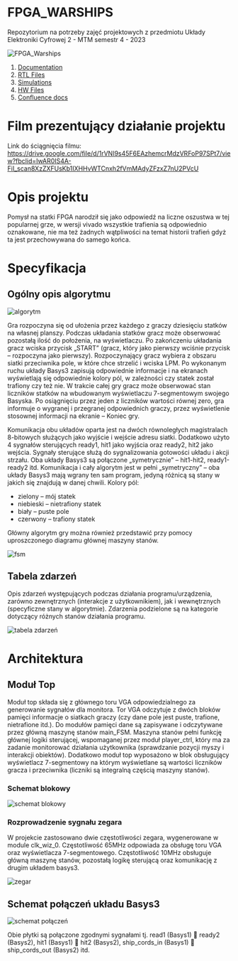 # FPGA_WARSHIPS
Repozytorium na potrzeby zajęć projektowych z przedmiotu Układy Elektroniki Cyfrowej 2 - MTM semestr 4 - 2023

![FPGA_Warships](/doc/fpga_warships_img1.png)


1. [Documentation](/doc/)
2. [RTL Files](/rtl/)
3. [Simulations](/sim/)
4. [HW Files](/fpga/)
5. [Confluence docs](https://fpgastatki2023.atlassian.net/wiki/spaces/SD/overview)

# Film prezentujący działanie projektu

Link do ściągnięcia filmu:
https://drive.google.com/file/d/1rVNI9s45F6EAzhemcrMdzVRFoP97SPt7/view?fbclid=IwAR0IS4A-FiI_scan8XzZXFUsKb1IXHHvWTCnxh2fVmMAdyZFzxZ7nU2PVcU
   
# Opis projektu
Pomysł na statki FPGA narodził się jako odpowiedź na liczne oszustwa w tej popularnej grze, w wersji vivado wszystkie trafienia są odpowiednio oznakowane, nie ma też żadnych wątpliwości na temat historii trafień gdyż ta jest przechowywana do samego końca. 

# Specyfikacja

## Ogólny opis algorytmu

![algorytm](doc/obrazy/algorytm.png)

Gra rozpoczyna się od ułożenia przez każdego z graczy dziesięciu statków na własnej planszy. Podczas układania statków gracz może obserwować pozostałą ilość do położenia, na wyświetlaczu. Po zakończeniu układania gracz wciska przycisk „START” (gracz, który jako pierwszy wciśnie przycisk – rozpoczyna jako pierwszy). Rozpoczynający gracz wybiera z obszaru siatki przeciwnika pole, w które chce strzelić i wciska LPM. Po wykonanym ruchu układy Basys3 zapisują odpowiednie informacje i na ekranach wyświetlają się odpowiednie kolory pól, w zależności czy statek został trafiony czy też nie. W trakcie całej gry gracz może obserwować stan liczników statków na wbudowanym wyświetlaczu 7-segmentowym swojego Basyska. Po osiągnięciu przez jeden z liczników wartości równej zero, gra informuje o wygranej i przegranej odpowiednich graczy, przez wyświetlenie stosownej informacji na ekranie  – Koniec gry.

Komunikacja obu układów oparta jest na dwóch równoległych magistralach 8-bitowych służących jako wyjście i wejście adresu siatki. Dodatkowo użyto 4 sygnałów sterujących ready1, hit1 jako wyjścia oraz ready2, hit2 jako wejścia. Sygnały sterujące służą do sygnalizowania gotowości układu i akcji strzału. Oba układy Basys3 są połączone „symetrycznie” – hit1-hit2, ready1-ready2 itd.
Komunikacja i cały algorytm jest w pełni „symetryczny” – oba układy Basys3 mają wgrany ten sam program, jedyną różnicą są stany w jakich się znajdują w danej chwili.
Kolory pól:
- zielony   –   mój statek
- niebieski –   nietrafiony statek
- biały     –   puste pole
- czerwony  –   trafiony statek

Główny algorytm gry można również przedstawić przy pomocy uproszczonego diagramu głównej maszyny stanów.

![fsm](doc/obrazy/fsm.png)

## Tabela zdarzeń

Opis zdarzeń występujących podczas działania programu/urządzenia, zarówno zewnętrznych (interakcje z użytkownikiem), jak i wewnętrznych (specyficzne stany w algorytmie). Zdarzenia podzielone są na kategorie dotyczący różnych stanów działania programu.

![tabela zdarzeń](doc/obrazy/zdarzenia.png)

# Architektura

## Moduł Top

Moduł top składa się z głównego toru VGA odpowiedzialnego za generowanie sygnałów dla monitora. Tor VGA odczytuje z dwóch bloków pamięci informacje o siatkach graczy (czy dane pole jest puste, trafione, nietrafione itd.). Do modułów pamięci dane są zapisywane i odczytywane przez główną maszynę stanów main_FSM. Maszyna stanów pełni funkcję głównej logiki sterującej, wspomaganej przez moduł player_ctrl, który ma za zadanie monitorować działania użytkownika (sprawdzanie pozycji myszy i interakcji obiektów). Dodatkowo moduł top wyposażono w blok obsługujący wyświetlacz 7-segmentowy na którym wyświetlane są wartości liczników gracza i przeciwnika (liczniki są integralną częścią maszyny stanów).

### Schemat blokowy

![schemat blokowy](doc/obrazy/schemat_top.png)

### Rozprowadzenie sygnału zegara

W projekcie zastosowano dwie częstotliwości zegara, wygenerowane w module clk_wiz_0. Częstotliwość 65MHz odpowiada za obsługę toru VGA oraz wyświetlacza 7-segmentowego. Częstotliwość 10MHz obsługuje główną maszynę stanów, pozostałą logikę sterującą oraz komunikację z drugim układem basys3.

![zegar](doc/obrazy/zegar.png)

## Schemat połączeń układu Basys3

![schemat połączeń](doc/obrazy/basys3.png)

Obie płytki są połączone zgodnymi sygnałami tj. read1 (Basys1)  ready2 (Basys2), 
hit1 (Basys1)  hit2 (Basys2),    ship_cords_in (Basys1)  ship_cords_out (Basys2) itd.



